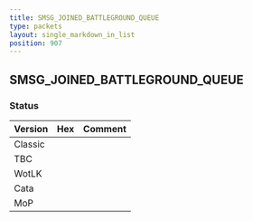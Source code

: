 ```yaml
---
title: SMSG_JOINED_BATTLEGROUND_QUEUE
type: packets
layout: single_markdown_in_list
position: 907
---
```


## SMSG_JOINED_BATTLEGROUND_QUEUE

### Status

Version | Hex | Comment
---------- | ---------- | ---------- 
Classic |  |  
TBC |  |  
WotLK |  |  
Cata |  |  
MoP |  |  